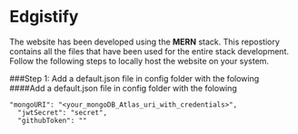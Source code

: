# Edgistify

The website has been developed using the **MERN** stack. This repostiory contains all the files that have been used for the entire stack development. Follow the following steps to locally host the website on your system.

###Step 1: Add a default.json file in config folder with the folowing
####Add a default.json file in config folder with the folowing

```
"mongoURI": "<your_mongoDB_Atlas_uri_with_credentials>",
  "jwtSecret": "secret",
  "githubToken": ""
```
